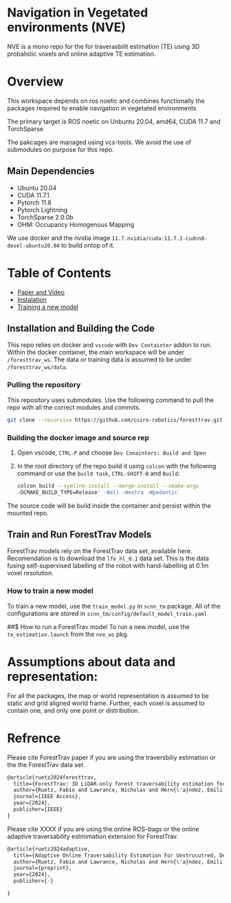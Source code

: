 # Navigation in Vegetated environments (NVE)

NVE is a mono repo for the for traverasbilit estimation (TE) using 3D probalistic voxels and online adaptive TE estimation.

# Overview

This workspace depends on ros noetic and combines functionally the packages required to enable navigation in vegetated environments

The primary target is ROS noetic on Unbuntu 20.04, amd64, CUDA 11.7 and TorchSparse

The pakcages are managed using vcs-tools. We avoid the use of submodules on purpose for this repo. 

## Main Dependencies
- Ubuntu 20.04
- CUDA 11.7.1
- Pytorch 11.8
- Pytorch Lightning 
- TorchSparse 2.0.0b
- OHM: Occupancy Homogenous Mapping

We use docker and the nvidia image `11.7.nvidia/cuda:11.7.1-cudnn8-devel-ubuntu20.04` to build ontop of it. 

# Table of Contents
- [Paper and Video](#paper-and-video)
- [Instalation](#installation)  
- [Training a new model](#running-model)


## Installation and Building the Code
This repo relies on docker and `vscode` with `Dev Containter` addon to run. Within the docker container, the main workspace will be under `/foresttrav_ws`. The data or training data is assumed to be under `/foresttrav_ws/data`. 



### Pulling the repository
This repository uses submodules. Use the following command to pull the repo with all the correct modules and commits.
```bash
git clone --recursive https://github.com/csiro-robotics/foresttrav.git
```

### Building the docker image and source rep
1. Open vscode, `CTRL-P` and choose `Dev Conainters: Build and Open`
2. In the root directory of the repo build it using `colcon` with the following command or use the `build task`, `CTRL-SHIFT-B` and `Build`:
  
   ```bash
   colcon build --symlink-install --merge-install --cmake-args
   -DCMAKE_BUILD_TYPE=Release' -Wall -Wextra -Wpedantic`
   ```


The source code will be build inside the container and persist within the mounted repo.
## Train and Run ForestTrav Models 
ForestTrav models rely on the ForestTrav data set, available here. Recomendation is to download the `lfe_hl_0.1` data set. This is the data fusing self-supervised labelling of the robot with hand-labelling at 0.1m voxel resolution. 

### How to train a new model
To train a new model, use the `train_model.py` in `scnn_tm` package. All of the configurations are stored in `scnn_tm/config/default_model_train.yaml`

##$ How to run a ForestTrav model
To run a new model, use the `te_estimation.launch` from the `nve_ws` pkg. 

# Assumptions about data and representation:
For all the packages, the map or world representation is assumed to be static and grid aligned world frame. Further, each voxel is assumed to contain one, and only one point or distribution.

# Refrence

Please cite ForestTrav paper if you are using the traversbiliy estimation or the the ForestTrav data set. 

```latex
@article{ruetz2024foresttrav,
  title={ForestTrav: 3D LiDAR-only forest traversability estimation for autonomous ground vehicles},
  author={Ruetz, Fabio and Lawrance, Nicholas and Hern{\'a}ndez, Emili and Borges, Paulo and Peynot, Thierry},
  journal={IEEE Access},
  year={2024},
  publisher={IEEE}
}
```
Please cite XXXX if you are using the online ROS-bags or the online adaptive traversability estmimation extension for ForestTrav.
```latex
@article{ruetz2024adaptive,
  title={Adaptive Online Traversability Estimation For Unstrucutred, Densely Vegetated Environemtns},
  author={Ruetz, Fabio and Lawrance, Nicholas and Hern{\'a}ndez, Emili and Borges, Paulo and Peynot, Thierry},
  journal={preprint},
  year={2024},
  publisher={-}

}
```

